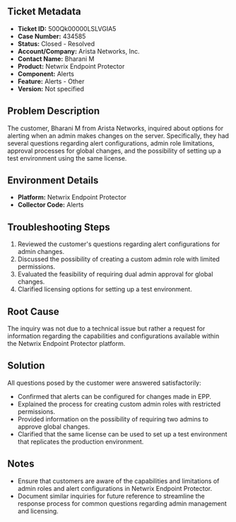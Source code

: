 ## Ticket Metadata
- **Ticket ID:** 500Qk00000LSLVGIA5
- **Case Number:** 434585
- **Status:** Closed - Resolved
- **Account/Company:** Arista Networks, Inc.
- **Contact Name:** Bharani M
- **Product:** Netwrix Endpoint Protector
- **Component:** Alerts
- **Feature:** Alerts - Other
- **Version:** Not specified

## Problem Description
The customer, Bharani M from Arista Networks, inquired about options for alerting when an admin makes changes on the server. Specifically, they had several questions regarding alert configurations, admin role limitations, approval processes for global changes, and the possibility of setting up a test environment using the same license.

## Environment Details
- **Platform:** Netwrix Endpoint Protector
- **Collector Code:** Alerts

## Troubleshooting Steps
1. Reviewed the customer's questions regarding alert configurations for admin changes.
2. Discussed the possibility of creating a custom admin role with limited permissions.
3. Evaluated the feasibility of requiring dual admin approval for global changes.
4. Clarified licensing options for setting up a test environment.

## Root Cause
The inquiry was not due to a technical issue but rather a request for information regarding the capabilities and configurations available within the Netwrix Endpoint Protector platform.

## Solution
All questions posed by the customer were answered satisfactorily:
- Confirmed that alerts can be configured for changes made in EPP.
- Explained the process for creating custom admin roles with restricted permissions.
- Provided information on the possibility of requiring two admins to approve global changes.
- Clarified that the same license can be used to set up a test environment that replicates the production environment.

## Notes
- Ensure that customers are aware of the capabilities and limitations of admin roles and alert configurations in Netwrix Endpoint Protector.
- Document similar inquiries for future reference to streamline the response process for common questions regarding admin management and licensing.